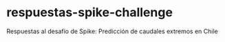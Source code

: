# respuestas-spike-challenge
Respuestas al desafío de Spike: Predicción de caudales extremos en Chile
